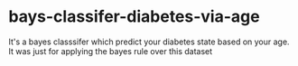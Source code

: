# bays-classifer-diabetes-via-age
It's a bayes classsifer which predict your diabetes state based on your age. It was just for applying the bayes rule over this dataset
